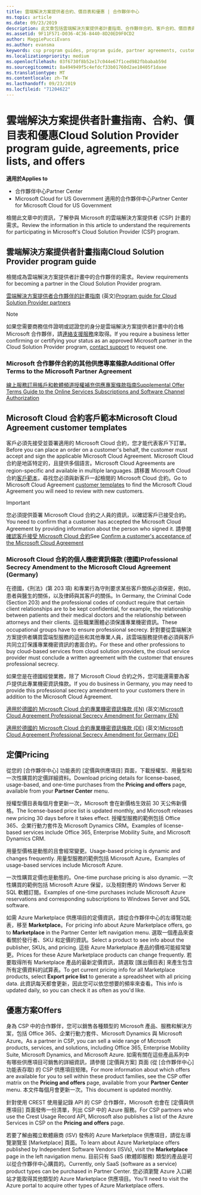 ```yaml
---
title: 雲端解決方案提供者合約、價目表和優惠 | 合作夥伴中心
ms.topic: article
ms.date: 09/23/2019
description: 此文章包括雲端解決方案提供者計畫指南、合作夥伴合約、客戶合約、價目表與供應項目連結。
ms.assetid: 9F11F571-D036-4C36-8440-8D20ED9F0CD2
author: MaggiePucciEvans
ms.author: evansma
keywords: csp program guides, program guide, partner agreements, customer agreement, price lists, offers, 雲端解決方案提供者計畫指南, 計畫指南, 合作夥伴合約, 客戶合約, 價目表, 供應項目
ms.localizationpriority: medium
ms.openlocfilehash: 03f6730f8b52e17c044e67f1ced982fbbabab59d
ms.sourcegitcommit: 8a494949f5c4efdcf33b01760d2ae10405f1daae
ms.translationtype: MT
ms.contentlocale: zh-TW
ms.lasthandoff: 09/23/2019
ms.locfileid: "71204622"
---
```

# <a name="cloud-solution-provider-program-guide-agreements-price-lists-and-offers"></a><span data-ttu-id="52fa0-104">雲端解決方案提供者計畫指南、合約、價目表和優惠</span><span class="sxs-lookup"><span data-stu-id="52fa0-104">Cloud Solution Provider program guide, agreements, price lists, and offers</span></span>

<span data-ttu-id="52fa0-105">**適用於**</span><span class="sxs-lookup"><span data-stu-id="52fa0-105">**Applies to**</span></span>

-  <span data-ttu-id="52fa0-106">合作夥伴中心</span><span class="sxs-lookup"><span data-stu-id="52fa0-106">Partner Center</span></span>
-  <span data-ttu-id="52fa0-107">Microsoft Cloud for US Government 適用的合作夥伴中心</span><span class="sxs-lookup"><span data-stu-id="52fa0-107">Partner Center for Microsoft Cloud for US Government</span></span>


<span data-ttu-id="52fa0-108">檢閱此文章中的資訊，了解參與 Microsoft 的雲端解決方案提供者 (CSP) 計畫的需求。</span><span class="sxs-lookup"><span data-stu-id="52fa0-108">Review the information in this article to understand the requirements for participating in Microsoft's Cloud Solution Provider (CSP) program.</span></span>

## <a name="cloud-solution-provider-program-guide"></a><span data-ttu-id="52fa0-109">雲端解決方案提供者計畫指南</span><span class="sxs-lookup"><span data-stu-id="52fa0-109">Cloud Solution Provider program guide</span></span>

<span data-ttu-id="52fa0-110">檢閱成為雲端解決方案提供者計畫中的合作夥伴的需求。</span><span class="sxs-lookup"><span data-stu-id="52fa0-110">Review requirements for becoming a partner in the Cloud Solution Provider program.</span></span>

<span data-ttu-id="52fa0-111">[雲端解決方案提供者合作夥伴的計畫指南](https://go.microsoft.com/fwlink/p/?LinkId=617100) \(英文\)</span><span class="sxs-lookup"><span data-stu-id="52fa0-111">[Program guide for Cloud Solution Provider partners](https://go.microsoft.com/fwlink/p/?LinkId=617100)</span></span>

>[!Note]
><span data-ttu-id="52fa0-112">如果您需要商務信件證明或認證您的身分是雲端解決方案提供者計畫中的合格 Microsoft 合作夥伴，請[連絡支援服務](https://partner.microsoft.com/pcv/servicerequests/create)來取得。</span><span class="sxs-lookup"><span data-stu-id="52fa0-112">If you require a business letter confirming or certifying your status as an approved Microsoft partner in the Cloud Solution Provider program, [contact support](https://partner.microsoft.com/pcv/servicerequests/create) to request one.</span></span>

### <a name="additional-offer-terms-to-the-microsoft-partner-agreement"></a><span data-ttu-id="52fa0-113">Microsoft 合作夥伴合約的其他供應專案條款</span><span class="sxs-lookup"><span data-stu-id="52fa0-113">Additional Offer Terms to the Microsoft Partner Agreement</span></span>

[<span data-ttu-id="52fa0-114">線上服務訂用帳戶和軟體頻道授權補充供應專案條款指南</span><span class="sxs-lookup"><span data-stu-id="52fa0-114">Supplemental Offer Terms Guide to the Online Services Subscriptions and Software Channel Authorization</span></span>](https://query.prod.cms.rt.microsoft.com/cms/api/am/binary/RE3NOo7)

## <a name="microsoft-cloud-agreement-customer-templates"></a><span data-ttu-id="52fa0-115">Microsoft Cloud 合約客戶範本</span><span class="sxs-lookup"><span data-stu-id="52fa0-115">Microsoft Cloud Agreement customer templates</span></span>

<span data-ttu-id="52fa0-116">客戶必須先接受並簽署適用的 Microsoft Cloud 合約，您才能代表客戶下訂單。</span><span class="sxs-lookup"><span data-stu-id="52fa0-116">Before you can place an order on a customer's behalf, the customer must accept and sign the applicable Microsoft Cloud Agreement.</span></span> <span data-ttu-id="52fa0-117">Microsoft Cloud 合約是地區特定的，且提供多個語言。</span><span class="sxs-lookup"><span data-stu-id="52fa0-117">Microsoft Cloud Agreements are region-specific and available in multiple languages.</span></span> <span data-ttu-id="52fa0-118">請移置 Microsoft Cloud 合約[客戶範本](agreements.md)，尋找您必須與新客戶一起檢閱的 Microsoft Cloud 合約。</span><span class="sxs-lookup"><span data-stu-id="52fa0-118">Go to Microsoft Cloud Agreement [customer templates](agreements.md) to find the Microsoft Cloud Agreement you will need to review with new customers.</span></span>

>[!IMPORTANT]
><span data-ttu-id="52fa0-119">您必須提供簽署 Microsoft Cloud 合約之人員的資訊，以確認客戶已接受合約。</span><span class="sxs-lookup"><span data-stu-id="52fa0-119">You need to confirm that a customer has accepted the Microsoft Cloud Agreement by providing information about the person who signed it.</span></span> <span data-ttu-id="52fa0-120">請參閱[確認客戶接受 Microsoft Cloud 合約](confirm-consent.md)</span><span class="sxs-lookup"><span data-stu-id="52fa0-120">See [Confirm a customer's acceptance of the Microsoft Cloud Agreement](confirm-consent.md)</span></span> 

### <a name="professional-secrecy-amendment-to-the-microsoft-cloud-agreement-germany"></a><span data-ttu-id="52fa0-121">Microsoft Cloud 合約的個人機密資訊條款 (德國)</span><span class="sxs-lookup"><span data-stu-id="52fa0-121">Professional Secrecy Amendment to the Microsoft Cloud Agreement (Germany)</span></span>

<span data-ttu-id="52fa0-122">在德國，《刑法》(第 203 項) 和專業行為守則要求某些客戶關係必須保密，例如，患者與醫生的關係，以及律師與其客戶的關係。</span><span class="sxs-lookup"><span data-stu-id="52fa0-122">In Germany, the Criminal Code (Section 203) and the professional codes of conduct require that certain client relationships are to be kept confidential, for example, the relationship between patients and their medical doctors and the relationship between attorneys and their clients.</span></span> <span data-ttu-id="52fa0-123">這些職業團體必須保護專業機密資訊。</span><span class="sxs-lookup"><span data-stu-id="52fa0-123">These occupational groups have to ensure professional secrecy.</span></span> <span data-ttu-id="52fa0-124">針對要從雲端解決方案提供者購買雲端型服務的這些和其他專業人員，該雲端服務提供者必須與客戶共同立訂保護專業機密資訊的書面合約。</span><span class="sxs-lookup"><span data-stu-id="52fa0-124">For these and other professions to buy cloud-based services from cloud solution providers, the cloud service provider must conclude a written agreement with the customer that ensures professional secrecy.</span></span>

<span data-ttu-id="52fa0-125">如果您是在德國經營業務，除了 Microsoft Cloud 合約之外，您可能還需要為客戶提供此專業機密資訊條款。</span><span class="sxs-lookup"><span data-stu-id="52fa0-125">If you do business in Germany, you may need to provide this professional secrecy amendment to your customers there in addition to the Microsoft Cloud Agreement.</span></span>

<span data-ttu-id="52fa0-126">[適用於德國的 Microsoft Cloud 合約專業機密資訊條款 (EN)](https://go.microsoft.com/fwlink/?linkid=2030827&clcid=0x409) \(英文\)</span><span class="sxs-lookup"><span data-stu-id="52fa0-126">[Microsoft Cloud Agreement Professional Secrecy Amendment for Germany (EN)](https://go.microsoft.com/fwlink/?linkid=2030827&clcid=0x409)</span></span>

<span data-ttu-id="52fa0-127">[適用於德國的 Microsoft Cloud 合約專業機密資訊條款 (DE)](https://go.microsoft.com/fwlink/?linkid=2030827&clcid=0x407) \(英文\)</span><span class="sxs-lookup"><span data-stu-id="52fa0-127">[Microsoft Cloud Agreement Professional Secrecy Amendment for Germany (DE)](https://go.microsoft.com/fwlink/?linkid=2030827&clcid=0x407)</span></span>

## <a name="pricing"></a><span data-ttu-id="52fa0-128">定價</span><span class="sxs-lookup"><span data-stu-id="52fa0-128">Pricing</span></span>

<span data-ttu-id="52fa0-129">從您的 [合作夥伴中心] 功能表的 [定價與供應項目] 頁面，下載授權型、用量型和一次性購買的定價詳細資料。</span><span class="sxs-lookup"><span data-stu-id="52fa0-129">Download pricing details for license-based, usage-based, and one-time purchases from the **Pricing and offers** page, available from your **Partner Center** menu.</span></span>

<span data-ttu-id="52fa0-130">授權型價目表每個月會更新一次，Microsoft 會在新價格生效前 30 天公佈新價格。</span><span class="sxs-lookup"><span data-stu-id="52fa0-130">The license-based price list is updated monthly, and Microsoft releases new pricing 30 days before it takes effect.</span></span> <span data-ttu-id="52fa0-131">授權型服務的範例包括 Office 365、企業行動力套件及 Microsoft Dynamics CRM。</span><span class="sxs-lookup"><span data-stu-id="52fa0-131">Examples of license-based services include Office 365, Enterprise Mobility Suite, and Microsoft Dynamics CRM.</span></span> 

<span data-ttu-id="52fa0-132">用量型價格是動態的且會經常變更。</span><span class="sxs-lookup"><span data-stu-id="52fa0-132">Usage-based pricing is dynamic and changes frequently.</span></span> <span data-ttu-id="52fa0-133">用量型服務的範例包括 Microsoft Azure。</span><span class="sxs-lookup"><span data-stu-id="52fa0-133">Examples of usage-based services include Microsoft Azure.</span></span>

<span data-ttu-id="52fa0-134">一次性購買定價也是動態的。</span><span class="sxs-lookup"><span data-stu-id="52fa0-134">One-time purchase pricing is also dynamic.</span></span> <span data-ttu-id="52fa0-135">一次性購買的範例包括 Microsoft Azure 保留，以及相對應的 Windows Server 和 SQL 軟體訂閱。</span><span class="sxs-lookup"><span data-stu-id="52fa0-135">Examples of one-time purchases include Microsoft Azure reservations and corresponding subscriptions to Windows Server and SQL software.</span></span>

<span data-ttu-id="52fa0-136">如需 Azure Marketplace 供應項目的定價資訊，請從合作夥伴中心的左導覽功能表，移至 **Marketplace**。</span><span class="sxs-lookup"><span data-stu-id="52fa0-136">For pricing info about Azure Marketplace offers, go to **Marketplace** in the Partner Center left navigation menu.</span></span> <span data-ttu-id="52fa0-137">選取一個產品來查看關於發行者、SKU 和定價的資訊。</span><span class="sxs-lookup"><span data-stu-id="52fa0-137">Select a product to see info about the publisher, SKUs, and pricing.</span></span> <span data-ttu-id="52fa0-138">這些 Azure Marketplace 產品的價格可能經常變更。</span><span class="sxs-lookup"><span data-stu-id="52fa0-138">Prices for these Azure Marketplace products can change frequently.</span></span> <span data-ttu-id="52fa0-139">若要取得所有 Marketplace 產品的最新定價資訊，請選取 [匯出價目表] 來產生包含所有定價資料的試算表。</span><span class="sxs-lookup"><span data-stu-id="52fa0-139">To get current pricing info for all Marketplace products, select **Export price list** to generate a spreadsheet with all pricing data.</span></span> <span data-ttu-id="52fa0-140">此資訊每天都會更新，因此您可以依您想要的頻率來查看。</span><span class="sxs-lookup"><span data-stu-id="52fa0-140">This info is updated daily, so you can check it as often as you'd like.</span></span>

## <a name="offers"></a><span data-ttu-id="52fa0-141">優惠方案</span><span class="sxs-lookup"><span data-stu-id="52fa0-141">Offers</span></span>

<span data-ttu-id="52fa0-142">身為 CSP 中的合作夥伴，您可以銷售各種類型的 Microsoft 產品、服務和解決方案，包括 Office 365、企業行動力套件、Microsoft Dynamics 與 Microsoft Azure。</span><span class="sxs-lookup"><span data-stu-id="52fa0-142">As a partner in CSP, you can sell a wide range of Microsoft products, services, and solutions, including Office 365, Enterprise Mobility Suite, Microsoft Dynamics, and Microsoft Azure.</span></span> <span data-ttu-id="52fa0-143">如需有關在這些產品系列中有哪些供應項目可銷售的詳細資訊，請參閱 [定價與方案] 頁面 (從 [合作夥伴中心] 功能表存取) 的 CSP 供應項目矩陣。</span><span class="sxs-lookup"><span data-stu-id="52fa0-143">For more information about which offers are available for you to sell within these product families, see the CSP offer matrix on the **Pricing and offers** page, available from your **Partner Center** menu.</span></span> <span data-ttu-id="52fa0-144">本文件每個月會更新一次。</span><span class="sxs-lookup"><span data-stu-id="52fa0-144">This document is updated monthly.</span></span>

<span data-ttu-id="52fa0-145">針對使用 CREST 使用量記錄 API 的 CSP 合作夥伴，Microsoft 也會在 [定價與供應項目] 頁面發佈一份清單，列出 CSP 中的 Azure 服務。</span><span class="sxs-lookup"><span data-stu-id="52fa0-145">For CSP partners who use the Crest Usage Record API, Microsoft also publishes a list of the Azure Services in CSP on the **Pricing and offers** page.</span></span>

<span data-ttu-id="52fa0-146">若要了解由獨立軟體廠商 (ISV) 發佈的 Azure Marketplace 供應項目，請從左導覽瀏覽至 [Marketplace] 頁面。</span><span class="sxs-lookup"><span data-stu-id="52fa0-146">To learn about Azure Marketplace offers published by Independent Software Vendors  (ISVs), visit the **Marketplace** page in the left navigation menu.</span></span> <span data-ttu-id="52fa0-147">目前只有 SaaS (軟體即服務) 類型的產品是可以從合作夥伴中心購買的。</span><span class="sxs-lookup"><span data-stu-id="52fa0-147">Currently, only SaaS (software as a service) product types can be purchased in Partner Center.</span></span> <span data-ttu-id="52fa0-148">您必須瀏覽 Azure 入口網站才能取得其他類型的 Azure Marketplace 供應項目。</span><span class="sxs-lookup"><span data-stu-id="52fa0-148">You’ll need to visit the Azure portal to acquire other types of Azure Marketplace offers.</span></span>
